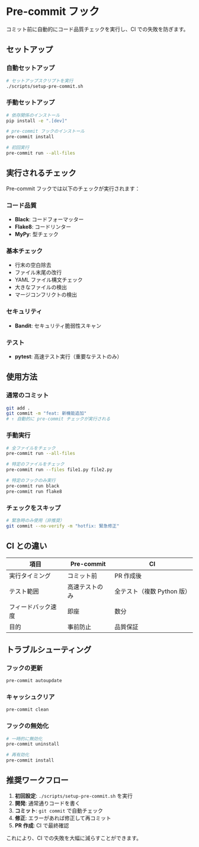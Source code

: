 # Pre-commit フック

コミット前に自動的にコード品質チェックを実行し、CI での失敗を防ぎます。

## セットアップ

### 自動セットアップ

```bash
# セットアップスクリプトを実行
./scripts/setup-pre-commit.sh
```

### 手動セットアップ

```bash
# 依存関係のインストール
pip install -e ".[dev]"

# pre-commit フックのインストール
pre-commit install

# 初回実行
pre-commit run --all-files
```

## 実行されるチェック

Pre-commit フックでは以下のチェックが実行されます：

### コード品質
- **Black**: コードフォーマッター
- **Flake8**: コードリンター
- **MyPy**: 型チェック

### 基本チェック
- 行末の空白除去
- ファイル末尾の改行
- YAML ファイル構文チェック
- 大きなファイルの検出
- マージコンフリクトの検出

### セキュリティ
- **Bandit**: セキュリティ脆弱性スキャン

### テスト
- **pytest**: 高速テスト実行（重要なテストのみ）

## 使用方法

### 通常のコミット
```bash
git add .
git commit -m "feat: 新機能追加"
# ↑ 自動的に pre-commit チェックが実行される
```

### 手動実行
```bash
# 全ファイルをチェック
pre-commit run --all-files

# 特定のファイルをチェック
pre-commit run --files file1.py file2.py

# 特定のフックのみ実行
pre-commit run black
pre-commit run flake8
```

### チェックをスキップ
```bash
# 緊急時のみ使用（非推奨）
git commit --no-verify -m "hotfix: 緊急修正"
```

## CI との違い

| 項目 | Pre-commit | CI |
|------|------------|-----|
| 実行タイミング | コミット前 | PR 作成後 |
| テスト範囲 | 高速テストのみ | 全テスト（複数 Python 版） |
| フィードバック速度 | 即座 | 数分 |
| 目的 | 事前防止 | 品質保証 |

## トラブルシューティング

### フックの更新
```bash
pre-commit autoupdate
```

### キャッシュクリア
```bash
pre-commit clean
```

### フックの無効化
```bash
# 一時的に無効化
pre-commit uninstall

# 再有効化
pre-commit install
```

## 推奨ワークフロー

1. **初回設定**: `./scripts/setup-pre-commit.sh` を実行
2. **開発**: 通常通りコードを書く
3. **コミット**: `git commit` で自動チェック
4. **修正**: エラーがあれば修正して再コミット
5. **PR 作成**: CI で最終確認

これにより、CI での失敗を大幅に減らすことができます。
